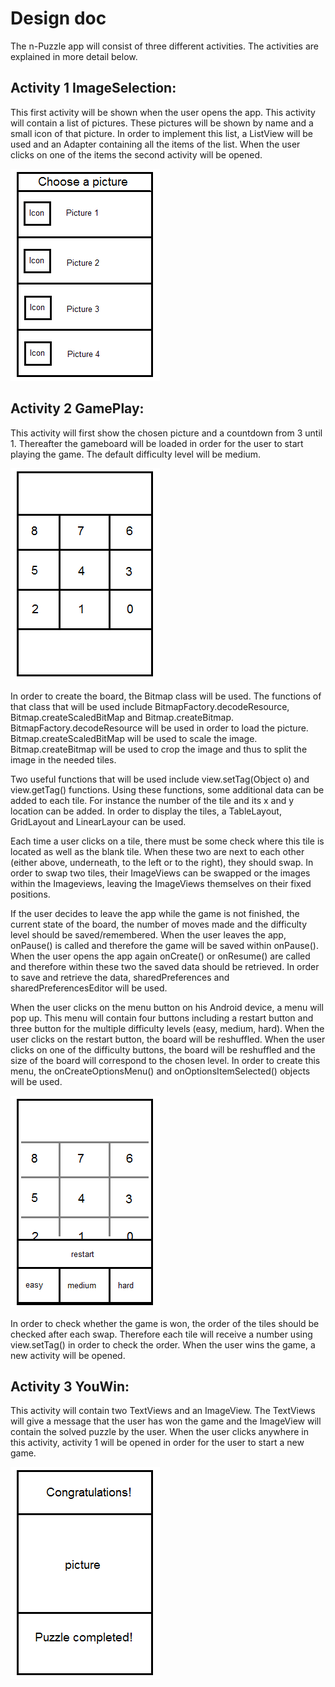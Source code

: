 Design doc
========

The n-Puzzle app will consist of three different activities. The activities are explained in more detail 
below.

Activity 1 ImageSelection:
--------

This first activity will be shown when the user opens the app. This activity will contain a list of 
pictures. These pictures will be shown by name and a small icon of that picture. In order to implement this
list, a ListView will be used and an Adapter containing all the items of the list. When the user clicks on
one of the items the second activity will be opened.

![First Activity](https://github.com/jelleswester/npuzzle/blob/master/design_doc_img/start_screen_choose_picture(1).png)

Activity 2 GamePlay:
--------

This activity will first show the chosen picture and a countdown from 3 until 1. Thereafter the gameboard
will be loaded in order for the user to start playing the game. The default difficulty level will be medium.

![Second Activity](https://github.com/jelleswester/npuzzle/blob/master/design_doc_img/third_screen_puzzle.png)

In order to create the board, the Bitmap class will be used. The functions of that class that will be used 
include BitmapFactory.decodeResource, Bitmap.createScaledBitMap and Bitmap.createBitmap.
BitmapFactory.decodeResource will be used in order to load the picture. Bitmap.createScaledBitMap will be 
used to scale the image. Bitmap.createBitmap will be used to crop the image and thus to split the image 
in the needed tiles.

Two useful functions that will be used include view.setTag(Object o) and view.getTag() functions. Using these
functions, some additional data can be added to each tile. For instance the number of the tile and its x and y
location can be added. In order to display the tiles, a TableLayout, GridLayout and LinearLayour can be used.

Each time a user clicks on a tile, there must be some check where this tile is located as well as the blank 
tile. When these two are next to each other (either above, underneath, to the left or to the right), they 
should swap. In order to swap two tiles, their ImageViews can be swapped or the images within the Imageviews,
leaving the ImageViews themselves on their fixed positions. 

If the user decides to leave the app while the game is not finished, the current state of the board, the number
of moves made and the difficulty level should be saved/remembered. When the user leaves the app, onPause() is 
called and therefore the game will be saved within onPause(). When the user opens the app again onCreate() or 
onResume() are called and therefore within these two the saved data should be retrieved. In order to save and 
retrieve the data, sharedPreferences and sharedPreferencesEditor will be used. 

When the user clicks on the menu button on his Android device, a menu will pop up. This menu will contain four
buttons including a restart button and three button for the multiple difficulty levels (easy, medium, hard).
When the user clicks on the restart button, the board will be reshuffled. When the user clicks on one of 
the difficulty buttons, the board will be reshuffled and the size of the board will correspond to the chosen
level. In order to create this menu, the onCreateOptionsMenu() and onOptionsItemSelected() objects will be used.

![Menu](https://github.com/jelleswester/npuzzle/blob/master/design_doc_img/third_screen_%2Bmenu.png)

In order to check whether the game is won, the order of the tiles should be checked after each swap. Therefore
each tile will receive a number using view.setTag() in order to check the order. When the user wins the game, a
new activity will be opened.

Activity 3 YouWin:
--------

This activity will contain two TextViews and an ImageView. The TextViews will give a message that the user has
won the game and the ImageView will contain the solved puzzle by the user. When the user clicks anywhere in this 
activity, activity 1 will be opened in order for the user to start a new game.

![Third Activity](https://github.com/jelleswester/npuzzle/blob/master/design_doc_img/final_screen_congratz.png)
